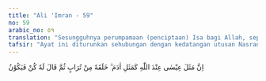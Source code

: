 ```yaml
---
title: "Ali 'Imran - 59"
no: 59
arabic_no: ٥٩
translation: "Sesungguhnya perumpamaan (penciptaan) Isa bagi Allah, seperti (penciptaan) Adam. Dia menciptakannya dari tanah, kemudian Dia berkata kepadanya, “Jadilah!”  Maka jadilah sesuatu itu."
tafsir: "Ayat ini diturunkan sehubungan dengan kedatangan utusan Nasrani Najran yang berkata kepada Rasulullah saw, \"Mengapa engkau mencela Nabi kami?\" Rasulullah bersabda, \"Apakah yang telah saya katakan?\" Mereka menjawab, \"Engkau berkata bahwasanya Isa adalah seorang hamba Allah\". Nabi Muhammad bersabda, \"Ya, benar dia adalah seorang hamba Allah, rasul dan kalimat-Nya yang telah disampaikan kepada Maryam, seorang perawan suci.\"\n\nKemudian mereka menjadi marah dan berkata, \"Pernahkah engkau melihat manusia dilahirkan tanpa ayah? Maka apabila engkau benar tunjukkanlah kepada kami contohnya.\" Lalu Allah menurunkan ayat ini.\n\nPada ayat ini dijelaskan bahwa sebenarnya kejadian Isa yang menakjubkan itu adalah seperti penciptaan Adam, yang dijadikan dari tanah, keduanya diciptakan Allah dengan cara yang lain dari penciptaan manusia biasa. Segi persamaan itu ialah Isa diciptakan tanpa ayah, dan Adam diciptakan tanpa ayah dan tanpa ibu.\n\nKeingkaran orang terhadap kejadian Isa tanpa ayah, sedang ia mengakui kejadian Adam tanpa ibu dan bapak, termasuk sesuatu yang bertentangan dengan logika. \n\nAllah menciptakan Adam sebagai manusia dengan memberi roh ke dalam jasadnya, semata-mata karena kehendak-Nya dan bila Allah berfirman: \"Jadilah maka jadilah ia.\" (Ali Imran/3: 59) pada ayat yang lain Allah berfirman :\n\n¦ Kemudian, Kami menjadikannya makhluk yang (berbentuk) lain. ¦ (al-Mu'minun/23: 14).\n\nAyat di atas (59) merupakan satu rangkaian dengan dua ayat berikutnya, turun pada tahun perutusan, tahun ke-10 Hijri."
---
```

اِنَّ مَثَلَ عِيْسٰى عِنْدَ اللّٰهِ كَمَثَلِ اٰدَمَ ۗ خَلَقَهٗ مِنْ تُرَابٍ ثُمَّ قَالَ لَهٗ كُنْ فَيَكُوْنُ